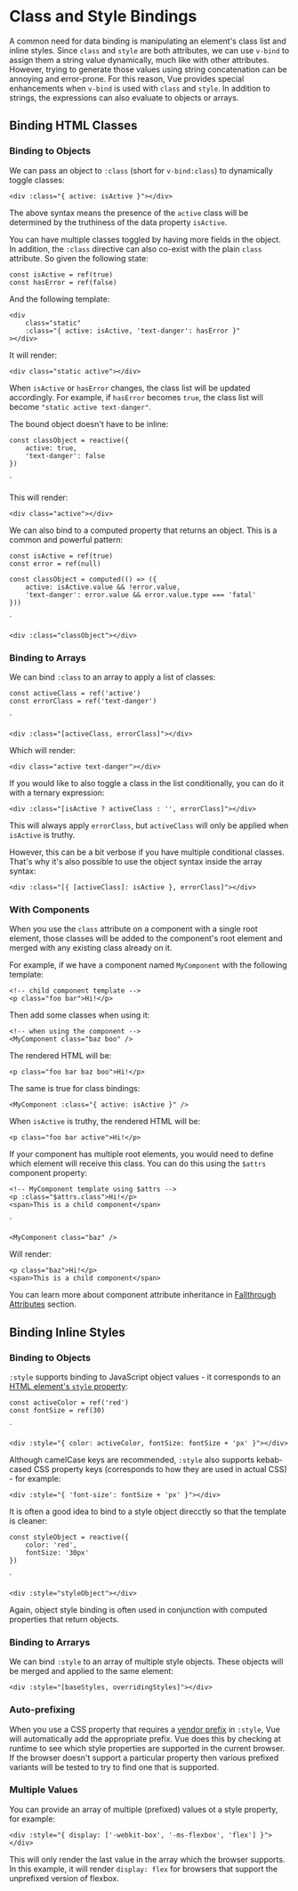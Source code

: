 # Class and Style Bindings

A common need for data binding is manipulating an element's class list and inline styles. Since `class` and `style` are both attributes, we can use `v-bind` to assign them a string value dynamically, much like with other attributes. However, trying to generate those values using string concatenation can be annoying and error-prone. For this reason, Vue provides special enhancements when `v-bind` is used with `class` and `style`. In addition to strings, the expressions can also evaluate to objects or arrays.

## Binding HTML Classes

### Binding to Objects

We can pass an object to `:class` (short for `v-bind:class`) to dynamically toggle classes:

    <div :class="{ active: isActive }"></div>

The above syntax means the presence of the `active` class will be determined by the truthiness of the data property `isActive`.

You can have multiple classes toggled by having more fields in the object. In addition, the `:class` directive can also co-exist with the plain `class` attribute. So given the following state:

    const isActive = ref(true)
    const hasError = ref(false)

And the following template:

    <div
        class="static"
        :class="{ active: isActive, 'text-danger': hasError }"
    ></div>

It will render:

    <div class="static active"></div>

When `isActive` or `hasError` changes, the class list will be updated accordingly. For example, if `hasError` becomes `true`, the class list will become `"static active text-danger"`.

The bound object doesn't have to be inline:

    const classObject = reactive({
        active: true,
        'text-danger': false
    })

`
    <div :class="classObject"></div>

This will render:

    <div class="active"></div>

We can also bind to a computed property that returns an object. This is a common and powerful pattern:

    const isActive = ref(true)
    const error = ref(null)

    const classObject = computed(() => ({
        active: isActive.value && !error.value,
        'text-danger': error.value && error.value.type === 'fatal'
    }))

`

    <div :class="classObject"></div>

### Binding to Arrays

We can bind `:class` to an array to apply a list of classes:

    const activeClass = ref('active')
    const errorClass = ref('text-danger')

`

    <div :class="[activeClass, errorClass]"></div>

Which will render:

    <div class="active text-danger"></div>

If you would like to also toggle a class in the list conditionally, you can do it with a ternary expression:

    <div :class="[isActive ? activeClass : '', errorClass]"></div>

This will always apply `errorClass`, but `activeClass` will only be applied when `isActive` is truthy.

However, this can be a bit verbose if you have multiple conditional classes. That's why it's also possible to use the object syntax inside the array syntax:

    <div :class="[{ [activeClass]: isActive }, errorClass]"></div>


### With Components

When you use the `class` attribute on a component with a single root element, those classes will be added to the component's root element and merged with any existing class already on it.

For example, if we have a component named `MyComponent` with the following template:

    <!-- child component template -->
    <p class="foo bar">Hi!</p>

Then add some classes when using it:

    <!-- when using the component -->
    <MyComponent class="baz boo" />

The rendered HTML will be:

    <p class="foo bar baz boo">Hi!</p>

The same is true for class bindings:

    <MyComponent :class="{ active: isActive }" />

When `isActive` is truthy, the rendered HTML will be:

    <p class="foo bar active">Hi!</p>

If your component has multiple root elements, you would need to define which element will receive this class. You can do this using the `$attrs` component property:

    <!-- MyComponent template using $attrs -->
    <p :class="$attrs.class">Hi!</p>
    <span>This is a child component</span>

`

    <MyComponent class="baz" />

Will render:

    <p class="baz">Hi!</p>
    <span>This is a child component</span>

You can learn more about component attribute inheritance in [Fallthrough Attributes](https://vuejs.org/guide/components/attrs.html) section.

## Binding Inline Styles

### Binding to Objects

`:style` supports binding to JavaScript object values - it corresponds to an [HTML element's `style` property](https://developer.mozilla.org/en-US/docs/Web/API/HTMLElement/style):

    const activeColor = ref('red')
    const fontSize = ref(30)

`

    <div :style="{ color: activeColor, fontSize: fontSize + 'px' }"></div>

Although camelCase keys are recommended, `:style` also supports kebab-cased CSS property keys (corresponds to how they are used in actual CSS) - for example:

    <div :style="{ 'font-size': fontSize + 'px' }"></div>

It is often a good idea to bind to a style object direcctly so that the template is cleaner:

    const styleObject = reactive({
        color: 'red',
        fontSize: '30px'
    })

`

    <div :style="styleObject"></div>

Again, object style binding is often used in conjunction with computed properties that return objects.

### Binding to Arrarys

We can bind `:style` to an array of multiple style objects. These objects will be merged and applied to the same element:

    <div :style="[baseStyles, overridingStyles]"></div>

### Auto-prefixing

When you use a CSS property that requires a [vendor prefix](https://developer.mozilla.org/en-US/docs/Glossary/Vendor_Prefix) in `:style`, Vue will automatically add the appropriate prefix. Vue does this by checking at runtime to see which style properties are supported in the current browser. If the browser doesn't support a particular property then various prefixed variants will be tested to try to find one that is supported.

### Multiple Values

You can provide an array of multiple (prefixed) values ot a style property, for example:

    <div :style="{ display: ['-webkit-box', '-ms-flexbox', 'flex'] }"></div>

This will only render the last value in the array which the browser supports. In this example, it will render `display: flex` for browsers that support the unprefixed version of flexbox.
